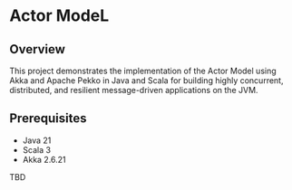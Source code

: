 # Actor ModeL

## Overview

This project demonstrates the implementation of the Actor Model using Akka and Apache Pekko in Java and Scala for building highly concurrent, distributed, and resilient message-driven applications on the JVM.

## Prerequisites

- Java 21
- Scala 3
- Akka 2.6.21

TBD
